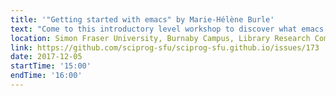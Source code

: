```yaml
---
title: '"Getting started with emacs" by Marie-Hélène Burle'
text: "Come to this introductory level workshop to discover what emacs is and what it can do. Even if you do not plan on learning emacs, being exposed to its world could be inspiring and make you reconsider your workflow and work tools. If you intend on playing with emacs during the workshop, come with a version installed on your machine (see below)."
location: Simon Fraser University, Burnaby Campus, Library Research Commons, Room 3008 (note different location!)
link: https://github.com/sciprog-sfu/sciprog-sfu.github.io/issues/173
date: 2017-12-05
startTime: '15:00'
endTime: '16:00'
---
```

